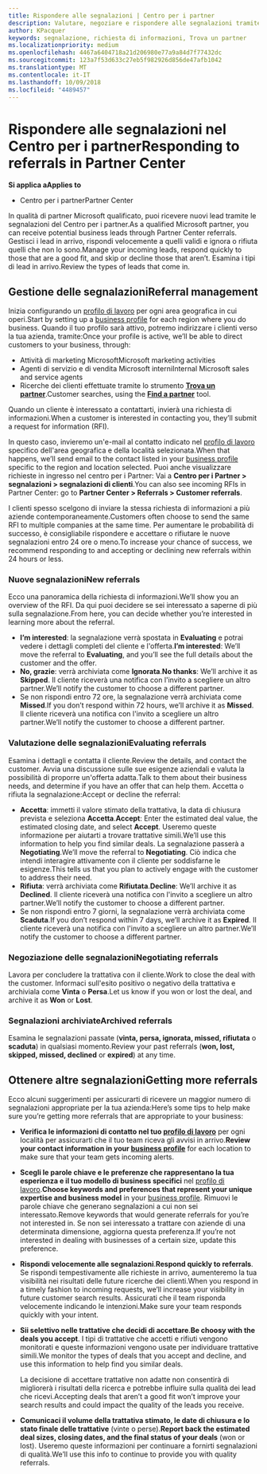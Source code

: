```yaml
---
title: Rispondere alle segnalazioni | Centro per i partner
description: Valutare, negoziare e rispondere alle segnalazioni tramite il Centro per i partner.
author: KPacquer
keywords: segnalazione, richiesta di informazioni, Trova un partner
ms.localizationpriority: medium
ms.openlocfilehash: 4467a6404718a21d206980e77a9a84d7f77432dc
ms.sourcegitcommit: 123a7f53d633c27eb5f982926d856de47afb1042
ms.translationtype: MT
ms.contentlocale: it-IT
ms.lasthandoff: 10/09/2018
ms.locfileid: "4489457"
---
```

# <a name="responding-to-referrals-in-partner-center"></a><span data-ttu-id="346a1-104">Rispondere alle segnalazioni nel Centro per i partner</span><span class="sxs-lookup"><span data-stu-id="346a1-104">Responding to referrals in Partner Center</span></span>

**<span data-ttu-id="346a1-105">Si applica a</span><span class="sxs-lookup"><span data-stu-id="346a1-105">Applies to</span></span>**

-  <span data-ttu-id="346a1-106">Centro per i partner</span><span class="sxs-lookup"><span data-stu-id="346a1-106">Partner Center</span></span>

<span data-ttu-id="346a1-107">In qualità di partner Microsoft qualificato, puoi ricevere nuovi lead tramite le segnalazioni del Centro per i partner.</span><span class="sxs-lookup"><span data-stu-id="346a1-107">As a qualified Microsoft partner, you can receive potential business leads through Partner Center referrals.</span></span> <span data-ttu-id="346a1-108">Gestisci i lead in arrivo, rispondi velocemente a quelli validi e ignora o rifiuta quelli che non lo sono.</span><span class="sxs-lookup"><span data-stu-id="346a1-108">Manage your incoming leads, respond quickly to those that are a good fit, and skip or decline those that aren’t.</span></span> <span data-ttu-id="346a1-109">Esamina i tipi di lead in arrivo.</span><span class="sxs-lookup"><span data-stu-id="346a1-109">Review the types of leads that come in.</span></span> 

## <a name="referral-management"></a><span data-ttu-id="346a1-110">Gestione delle segnalazioni</span><span class="sxs-lookup"><span data-stu-id="346a1-110">Referral management</span></span>

<span data-ttu-id="346a1-111">Inizia configurando un [profilo di lavoro](create-a-marketing-profile.md) per ogni area geografica in cui operi.</span><span class="sxs-lookup"><span data-stu-id="346a1-111">Start by setting up a [business profile](create-a-marketing-profile.md) for each region where you do business.</span></span> <span data-ttu-id="346a1-112">Quando il tuo profilo sarà attivo, potremo indirizzare i clienti verso la tua azienda, tramite:</span><span class="sxs-lookup"><span data-stu-id="346a1-112">Once your profile is active, we’ll be able to direct customers to your business, through:</span></span>

*  <span data-ttu-id="346a1-113">Attività di marketing Microsoft</span><span class="sxs-lookup"><span data-stu-id="346a1-113">Microsoft marketing activities</span></span>
*  <span data-ttu-id="346a1-114">Agenti di servizio e di vendita Microsoft interni</span><span class="sxs-lookup"><span data-stu-id="346a1-114">Internal Microsoft sales and service agents</span></span>
*  <span data-ttu-id="346a1-115">Ricerche dei clienti effettuate tramite lo strumento **[Trova un partner](https://partnercenter.microsoft.com/pcv/search)**.</span><span class="sxs-lookup"><span data-stu-id="346a1-115">Customer searches, using the **[Find a partner](https://partnercenter.microsoft.com/pcv/search)** tool.</span></span>

<span data-ttu-id="346a1-116">Quando un cliente è interessato a contattarti, invierà una richiesta di informazioni.</span><span class="sxs-lookup"><span data-stu-id="346a1-116">When a customer is interested in contacting you, they’ll submit a request for information (RFI).</span></span> 

<span data-ttu-id="346a1-117">In questo caso, invieremo un'e-mail al contatto indicato nel [profilo di lavoro](create-a-marketing-profile.md) specifico dell'area geografica e della località selezionata.</span><span class="sxs-lookup"><span data-stu-id="346a1-117">When that happens, we’ll send email to the contact listed in your [business profile](create-a-marketing-profile.md) specific to the region and location selected.</span></span> <span data-ttu-id="346a1-118">Puoi anche visualizzare richieste in ingresso nel centro per i Partner: Vai a **Centro per i Partner > segnalazioni > segnalazioni di clienti**.</span><span class="sxs-lookup"><span data-stu-id="346a1-118">You can also see incoming RFIs in Partner Center: go to **Partner Center > Referrals > Customer referrals**.</span></span>

<span data-ttu-id="346a1-119">I clienti spesso scelgono di inviare la stessa richiesta di informazioni a più aziende contemporaneamente.</span><span class="sxs-lookup"><span data-stu-id="346a1-119">Customers often choose to send the same RFI to multiple companies at the same time.</span></span> <span data-ttu-id="346a1-120">Per aumentare le probabilità di successo, è consigliabile rispondere e accettare o rifiutare le nuove segnalazioni entro 24 ore o meno.</span><span class="sxs-lookup"><span data-stu-id="346a1-120">To increase your chance of success, we recommend responding to and accepting or declining new referrals within 24 hours or less.</span></span>

### <a name="new-referrals"></a><span data-ttu-id="346a1-121">Nuove segnalazioni</span><span class="sxs-lookup"><span data-stu-id="346a1-121">New referrals</span></span>

<span data-ttu-id="346a1-122">Ecco una panoramica della richiesta di informazioni.</span><span class="sxs-lookup"><span data-stu-id="346a1-122">We’ll show you an overview of the RFI.</span></span> <span data-ttu-id="346a1-123">Da qui puoi decidere se sei interessato a saperne di più sulla segnalazione.</span><span class="sxs-lookup"><span data-stu-id="346a1-123">From here, you can decide whether you’re interested in learning more about the referral.</span></span> 

*  <span data-ttu-id="346a1-124">**I’m interested**: la segnalazione verrà spostata in **Evaluating** e potrai vedere i dettagli completi del cliente e l'offerta.</span><span class="sxs-lookup"><span data-stu-id="346a1-124">**I’m interested**: We’ll move the referral to **Evaluating**, and you’ll see the full details about the customer and the offer.</span></span> 
*  <span data-ttu-id="346a1-125">**No, grazie**: verrà archiviata come **Ignorata**.</span><span class="sxs-lookup"><span data-stu-id="346a1-125">**No thanks**: We’ll archive it as **Skipped**.</span></span> <span data-ttu-id="346a1-126">Il cliente riceverà una notifica con l'invito a scegliere un altro partner.</span><span class="sxs-lookup"><span data-stu-id="346a1-126">We’ll notify the customer to choose a different partner.</span></span>
*  <span data-ttu-id="346a1-127">Se non rispondi entro 72 ore, la segnalazione verrà archiviata come **Missed**.</span><span class="sxs-lookup"><span data-stu-id="346a1-127">If you don’t respond within 72 hours, we’ll archive it as **Missed**.</span></span> <span data-ttu-id="346a1-128">Il cliente riceverà una notifica con l'invito a scegliere un altro partner.</span><span class="sxs-lookup"><span data-stu-id="346a1-128">We’ll notify the customer to choose a different partner.</span></span>

### <a name="evaluating-referrals"></a><span data-ttu-id="346a1-129">Valutazione delle segnalazioni</span><span class="sxs-lookup"><span data-stu-id="346a1-129">Evaluating referrals</span></span>

<span data-ttu-id="346a1-130">Esamina i dettagli e contatta il cliente.</span><span class="sxs-lookup"><span data-stu-id="346a1-130">Review the details, and contact the customer.</span></span> <span data-ttu-id="346a1-131">Avvia una discussione sulle sue esigenze aziendali e valuta la possibilità di proporre un'offerta adatta.</span><span class="sxs-lookup"><span data-stu-id="346a1-131">Talk to them about their business needs, and determine if you have an offer that can help them.</span></span> <span data-ttu-id="346a1-132">Accetta o rifiuta la segnalazione:</span><span class="sxs-lookup"><span data-stu-id="346a1-132">Accept or decline the referral:</span></span> 

*  <span data-ttu-id="346a1-133">**Accetta**: immetti il valore stimato della trattativa, la data di chiusura prevista e seleziona **Accetta**.</span><span class="sxs-lookup"><span data-stu-id="346a1-133">**Accept**: Enter the estimated deal value, the estimated closing date, and select **Accept**.</span></span> <span data-ttu-id="346a1-134">Useremo queste informazione per aiutarti a trovare trattative simili.</span><span class="sxs-lookup"><span data-stu-id="346a1-134">We’ll use this information to help you find similar deals.</span></span> <span data-ttu-id="346a1-135">La segnalazione passerà a **Negotiating**.</span><span class="sxs-lookup"><span data-stu-id="346a1-135">We’ll move the referral to **Negotiating**.</span></span> <span data-ttu-id="346a1-136">Ciò indica che intendi interagire attivamente con il cliente per soddisfarne le esigenze.</span><span class="sxs-lookup"><span data-stu-id="346a1-136">This tells us that you plan to actively engage with the customer to address their need.</span></span>
*  <span data-ttu-id="346a1-137">**Rifiuta**: verrà archiviata come **Rifiutata**.</span><span class="sxs-lookup"><span data-stu-id="346a1-137">**Decline**: We’ll archive it as **Declined**.</span></span> <span data-ttu-id="346a1-138">Il cliente riceverà una notifica con l'invito a scegliere un altro partner.</span><span class="sxs-lookup"><span data-stu-id="346a1-138">We’ll notify the customer to choose a different partner.</span></span>
*  <span data-ttu-id="346a1-139">Se non rispondi entro 7 giorni, la segnalazione verrà archiviata come **Scaduta**.</span><span class="sxs-lookup"><span data-stu-id="346a1-139">If you don’t respond within 7 days, we’ll archive it as **Expired**.</span></span> <span data-ttu-id="346a1-140">Il cliente riceverà una notifica con l'invito a scegliere un altro partner.</span><span class="sxs-lookup"><span data-stu-id="346a1-140">We’ll notify the customer to choose a different partner.</span></span>

### <a name="negotiating-referrals"></a><span data-ttu-id="346a1-141">Negoziazione delle segnalazioni</span><span class="sxs-lookup"><span data-stu-id="346a1-141">Negotiating referrals</span></span>

<span data-ttu-id="346a1-142">Lavora per concludere la trattativa con il cliente.</span><span class="sxs-lookup"><span data-stu-id="346a1-142">Work to close the deal with the customer.</span></span> <span data-ttu-id="346a1-143">Informaci sull'esito positivo o negativo della trattativa e archiviala come **Vinta** o **Persa**.</span><span class="sxs-lookup"><span data-stu-id="346a1-143">Let us know if you won or lost the deal, and archive it as **Won** or **Lost**.</span></span> 

### <a name="archived-referrals"></a><span data-ttu-id="346a1-144">Segnalazioni archiviate</span><span class="sxs-lookup"><span data-stu-id="346a1-144">Archived referrals</span></span>

<span data-ttu-id="346a1-145">Esamina le segnalazioni passate (**vinta, persa, ignorata, missed, rifiutata** o **scaduta**) in qualsiasi momento.</span><span class="sxs-lookup"><span data-stu-id="346a1-145">Review your past referrals (**won, lost, skipped, missed, declined** or **expired**) at any time.</span></span> 

## <a name="getting-more-referrals"></a><span data-ttu-id="346a1-146">Ottenere altre segnalazioni</span><span class="sxs-lookup"><span data-stu-id="346a1-146">Getting more referrals</span></span>

<span data-ttu-id="346a1-147">Ecco alcuni suggerimenti per assicurarti di ricevere un maggior numero di segnalazioni appropriate per la tua azienda:</span><span class="sxs-lookup"><span data-stu-id="346a1-147">Here’s some tips to help make sure you’re getting more referrals that are appropriate to your business:</span></span>

*  <span data-ttu-id="346a1-148">**Verifica le informazioni di contatto nel tuo [profilo di lavoro](create-a-marketing-profile.md)** per ogni località per assicurarti che il tuo team riceva gli avvisi in arrivo.</span><span class="sxs-lookup"><span data-stu-id="346a1-148">**Review your contact information in your [business profile](create-a-marketing-profile.md)** for each location to make sure that your team gets incoming alerts.</span></span>

*  <span data-ttu-id="346a1-149">**Scegli le parole chiave e le preferenze che rappresentano la tua esperienza e il tuo modello di business specifici** nel [profilo di lavoro](create-a-marketing-profile.md).</span><span class="sxs-lookup"><span data-stu-id="346a1-149">**Choose keywords and preferences that represent your unique expertise and business model** in your [business profile](create-a-marketing-profile.md).</span></span> <span data-ttu-id="346a1-150">Rimuovi le parole chiave che generano segnalazioni a cui non sei interessato.</span><span class="sxs-lookup"><span data-stu-id="346a1-150">Remove keywords that would generate referrals for you’re not interested in.</span></span> <span data-ttu-id="346a1-151">Se non sei interessato a trattare con aziende di una determinata dimensione, aggiorna questa preferenza.</span><span class="sxs-lookup"><span data-stu-id="346a1-151">If you’re not interested in dealing with businesses of a certain size, update this preference.</span></span>

*  <span data-ttu-id="346a1-152">**Rispondi velocemente alle segnalazioni**.</span><span class="sxs-lookup"><span data-stu-id="346a1-152">**Respond quickly to referrals**.</span></span> <span data-ttu-id="346a1-153">Se rispondi tempestivamente alle richieste in arrivo, aumenteremo la tua visibilità nei risultati delle future ricerche dei clienti.</span><span class="sxs-lookup"><span data-stu-id="346a1-153">When you respond in a timely fashion to incoming requests, we’ll increase your visibility in future customer search results.</span></span> <span data-ttu-id="346a1-154">Assicurati che il team risponda velocemente indicando le intenzioni.</span><span class="sxs-lookup"><span data-stu-id="346a1-154">Make sure your team responds quickly with your intent.</span></span>

*  <span data-ttu-id="346a1-155">**Sii selettivo nelle trattative che decidi di accettare**.</span><span class="sxs-lookup"><span data-stu-id="346a1-155">**Be choosy with the deals you accept**.</span></span> <span data-ttu-id="346a1-156">I tipi di trattative che accetti e rifiuti vengono monitorati e queste informazioni vengono usate per individuare trattative simili.</span><span class="sxs-lookup"><span data-stu-id="346a1-156">We monitor the types of deals that you accept and decline, and use this information to help find you similar deals.</span></span> 

   <span data-ttu-id="346a1-157">La decisione di accettare trattative non adatte non consentirà di migliorerà i risultati della ricerca e potrebbe influire sulla qualità dei lead che ricevi.</span><span class="sxs-lookup"><span data-stu-id="346a1-157">Accepting deals that aren’t a good fit won’t improve your search results and could impact the quality of the leads you receive.</span></span>

*  <span data-ttu-id="346a1-158">**Comunicaci il volume della trattativa stimato, le date di chiusura e lo stato finale delle trattative** (vinte o perse).</span><span class="sxs-lookup"><span data-stu-id="346a1-158">**Report back the estimated deal sizes, closing dates, and the final status of your deals** (won or lost).</span></span> <span data-ttu-id="346a1-159">Useremo queste informazioni per continuare a fornirti segnalazioni di qualità.</span><span class="sxs-lookup"><span data-stu-id="346a1-159">We’ll use this info to continue to provide you with quality referrals.</span></span>
